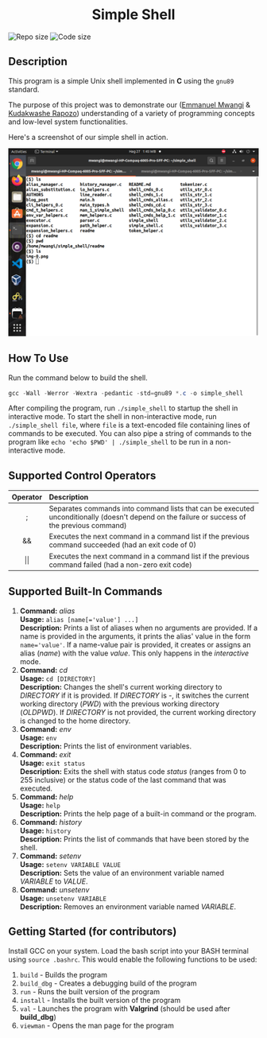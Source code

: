 <h1 style="text-align: center">Simple Shell</h1>

![Repo size](https://img.shields.io/github/repo-size/Kuda-ux/simple_shell)
![Code size](https://img.shields.io/github/languages/code-size/Kuda-ux/simple_shell.svg)

## Description

This program is a simple Unix shell implemented in __C__ using the `gnu89` standard.

The purpose of this project was to demonstrate our ([Emmanuel Mwangi](https://github.com/Emmanuel-Munubi) & [Kudakwashe Rapozo](https://github.com/Kuda-ux)) understanding of a variety of programming concepts and low-level system functionalities.
<br/>

Here's a screenshot of our simple shell in action.

<img src="./readme/shell.png"/>

## How To Use

Run the command below to build the shell.

```powershell
gcc -Wall -Werror -Wextra -pedantic -std=gnu89 *.c -o simple_shell
```

After compiling the program, run `./simple_shell` to startup the shell in interactive mode. To start the shell in non-interactive mode, run `./simple_shell file`, where `file` is a text-encoded file containing lines of commands to be executed. You can also pipe a string of commands to the program like `echo 'echo $PWD' | ./simple_shell` to be run in a non-interactive mode.

## Supported Control Operators

| Operator | Description |
|:--:|:--|
| ; | Separates commands into command lists that can be executed unconditionally (doesn't depend on the failure or success of the previous command) |
| && | Executes the next command in a command list if the previous command succeeded (had an exit code of 0) |
| \|\| | Executes the next command in a command list if the previous command failed (had a non-zero exit code) |

## Supported Built-In Commands

1. **Command:** *alias*<br/>**Usage:** `alias [name[='value'] ...]`<br/>**Description:** Prints a list of aliases when no arguments are provided. If a name is provided in the arguments, it prints the alias' value in the form `name='value'`. If a name-value pair is provided, it creates or assigns an alias (*name*) with the value *value*. This only happens in the *interactive* mode.
2. **Command:** *cd*<br/>**Usage:** `cd [DIRECTORY]`<br/>**Description:** Changes the shell's current working directory to *DIRECTORY* if it is provided. If *DIRECTORY* is *-*, it switches the current working directory (*PWD*) with the previous working directory (*OLDPWD*). If *DIRECTORY* is not provided, the current working directory is changed to the home directory.
3. **Command:** *env*<br/>**Usage:** `env`<br/>**Description:** Prints the list of environment variables.
4. **Command:** *exit*<br/>**Usage:** `exit status`<br/>**Description:** Exits the shell with status code *status* (ranges from 0 to 255 inclusive) or the status code of the last command that was executed.
5. **Command:** *help*<br/>**Usage:** `help`<br/>**Description:** Prints the help page of a built-in command or the program.
6. **Command:** *history*<br/>**Usage:** `history`<br/>**Description:** Prints the list of commands that have been stored by the shell.
7. **Command:** *setenv*<br/>**Usage:** `setenv VARIABLE VALUE`<br/>**Description:** Sets the value of an environment variable named *VARIABLE* to *VALUE*.
8. **Command:** *unsetenv*<br/>**Usage:** `unsetenv VARIABLE`<br/>**Description:** Removes an environment variable named *VARIABLE*.

## Getting Started (for contributors)

Install GCC on your system.
Load the bash script into your BASH terminal using `source .bashrc`. This would enable the following functions to be used:

1. `build` - Builds the program
2. `build_dbg` - Creates a debugging build of the program
3. `run` - Runs the built version of the program
4. `install` - Installs the built version of the program
5. `val` - Launches the program with **Valgrind** (should be used after **build_dbg**)
6. `viewman` - Opens the man page for the program
